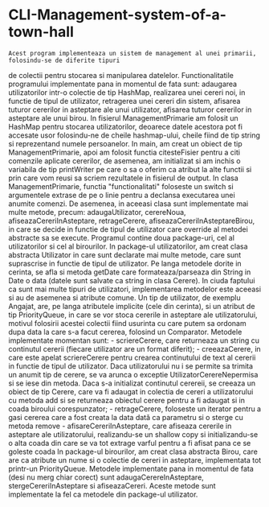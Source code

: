    # CLI-Management-system-of-a-town-hall
	
	Acest program implementeaza un sistem de management al unei primarii, folosindu-se de diferite tipuri
de colectii pentru stocarea si manipularea datelelor. Functionalitatile programului implementate pana in momentul de fata sunt:
adaugarea utilizatorilor intr-o colectie de tip HashMap, realizarea unei cereri noi, in functie de tipul de utilizator, retragerea
unei cereri din sistem, afisarea tuturor cererilor in asteptare ale unui utilizator, afisarea tuturor cererilor in asteptare ale
unui birou.
	In fisierul ManagementPrimarie am folosit un HashMap pentru stocarea utilizatorilor, deoarece datele acestora pot fi
accesate usor folosindu-ne de cheile hashmap-ului, cheile fiind de tip string si reprezentand numele persoanelor. In main,
am creat un obiect de tip ManagementPrimarie, apoi am folosit functia citesteFisier pentru a citi comenzile aplicate cererilor,
de asemenea, am initializat si am inchis o variabila de tip printWriter pe care o sa o oferim ca atribut la alte functii si prin care
vom reusi sa scriem rezultatele in fisierul de output. In clasa ManagementPrimarie, functia "functionalitati" foloseste un
switch si argumentele extrase de pe o linie pentru a declansa executarea unei anumite comenzi. De asemenea, in aceeasi
clasa sunt implementate mai multe metode, precum: adaugaUtilizator, cerereNoua, afiseazaCereriInAsteptare, retrageCerere,
afiseazaCereriInAsteptareBirou, in care se decide in functie de tipul de utilizator care override al metodei abstracte sa se execute.
	Programul contine doua package-uri, cel al utilizatorilor si cel al birourilor. In package-ul utilizatorilor, am creat clasa
abstracta Utilizator in care sunt declarate mai multe metode, care sunt suprascrise in functie de tipul de utilizator.
Pe langa metodele dorite in cerinta, se afla si metoda getDate care formateaza/parseaza din String in Date o data
(datele sunt salvate ca string in clasa Cerere). In ciuda faptului ca sunt mai multe tipuri de utilizatori, implementarea
metodelor este aceeasi si au de asemenea si atribute comune. Un tip de utilizator, de exemplu Angajat, are, pe langa
atributele implicite (cele din cerinta), si un atribut de tip PriorityQueue, in care se vor stoca cererile in asteptare ale utilizatorului,
motivul folosirii acestei colectii fiind usurinta cu care putem sa ordonam dupa data la care s-a facut cererea, folosind un Comparator.
	Metodele implementate momentan sunt:
	- scriereCerere, care returneaza un string cu continutul cererii (fiecare utilizator are un format diferit);
	- creeazaCerere, in care este apelat scriereCerere pentru crearea continutului de text al cererii in functie de
    tipul de utilizator. Daca utilizatorului nu i se permite sa trimita un anumit tip de cerere, se va arunca o exceptie
    UtilizatorCerereNepermisa si se iese din metoda. Daca s-a initializat continutul cerereii,
    se creeaza un obiect de tip Cerere, care va fi adaugat in colectia de cereri a utilizatorului cu metoda add
    si se returneaza obiectul cerere pentru a fi adaugat si in coada biroului corespunzator;
	- retrageCerere, foloseste un iterator pentru a gasi cererea care a fost creata la data dată ca parametru si o sterge cu metoda remove
	- afisareCereriInAsteptare, care afiseaza cererile in asteptare ale utilizatorului, realizandu-se un shallow copy si initializandu-se o alta coada
    din care se va tot extrage varful pentru a fi afisat pana ce se goleste coada
	In package-ul birourilor, am creat clasa abstracta Birou, care are ca atribute un nume si o colectie de cereri in asteptare, implementata
tot printr-un PriorityQueue. Metodele implementate pana in momentul de fata (desi nu merg chiar corect) sunt adaugaCerereInAsteptare, stergeCereriInAsteptare
si afiseazaCereri. Aceste metode sunt implementate la fel ca metodele din package-ul utilizator.
